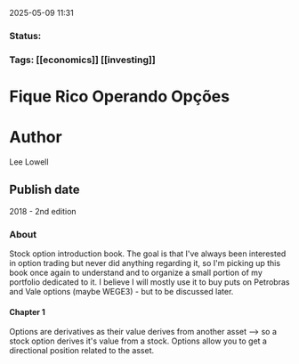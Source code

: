2025-05-09 11:31
### Status: 

### Tags: [[economics]] [[investing]]

# Fique Rico Operando Opções
# Author
Lee Lowell

## Publish date

2018 - 2nd edition
### About

Stock option introduction book. The goal is that I've always been interested in option trading but never did anything regarding it, so I'm picking up this book once again to understand and to organize a small portion of my portfolio dedicated to it. I believe I will mostly use it to buy puts on Petrobras and Vale options (maybe WEGE3) - but to be discussed later.

#### Chapter 1

Options are derivatives as their value derives from another asset --> so a stock option derives it's value from a stock.
Options allow you to get a directional position related to the asset.
